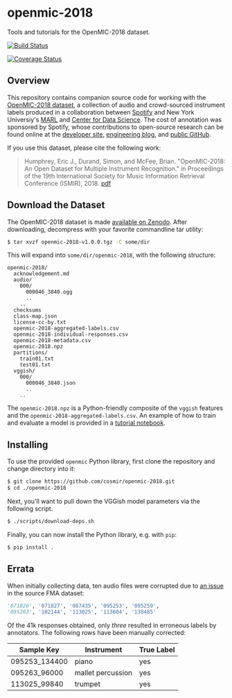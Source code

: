 # openmic-2018
Tools and tutorials for the OpenMIC-2018 dataset.

[![Build Status](https://travis-ci.com/cosmir/openmic-2018.svg?branch=master)](https://travis-ci.com/cosmir/openmic-2018)

[![Coverage Status](https://coveralls.io/repos/github/cosmir/openmic-2018/badge.svg?branch=master)](https://coveralls.io/github/cosmir/openmic-2018?branch=master)

## Overview

This repository contains companion source code for working with the [OpenMIC-2018 dataset](https://zenodo.org/record/1432913#.W6dPeJNKjOR), a collection of audio and crowd-sourced instrument labels produced in a collaboration between [Spotify](https://spotify.com/) and New York Universiy's [MARL](https://steinhardt.nyu.edu/marl/) and [Center for Data Science](https://cds.nyu.edu). The cost of annotation was sponsored by Spotify, whose contributions to open-source research can be found online at the [developer site](http://developer.spotify.com/), [engineering blog](https://labs.spotify.com/), and [public GitHub](https://spotify.github.io/).

If you use this dataset, please cite the following work:

> Humphrey, Eric J., Durand, Simon, and McFee, Brian. "OpenMIC-2018: An Open Dataset for Multiple Instrument Recognition." in Proceedings of the 19th International Society for Music Information Retrieval Conference (ISMIR), 2018. [pdf](https://zenodo.org/record/1492445#.XsPDCRMzZTY)


## Download the Dataset

The OpenMIC-2018 dataset is made [available on Zenodo](https://zenodo.org/record/1432913#.W6dPeJNKjOR). After downloading, decompress with your favorite commandline tar utility:

```bash
$ tar xvzf openmic-2018-v1.0.0.tgz -C some/dir
```

This will expand into `some/dir/openmic-2018`, with the following structure:

```
openmic-2018/
  acknowledgement.md
  audio/
    000/
      000046_3840.ogg
      ..
    ..
  checksums
  class-map.json
  license-cc-by.txt
  openmic-2018-aggregated-labels.csv
  openmic-2018-individual-responses.csv
  openmic-2018-metadata.csv
  openmic-2018.npz
  partitions/
    train01.txt
    test01.txt
  vggish/
    000/
      000046_3840.json
      ..
    ..
```

The `openmic-2018.npz` is a Python-friendly composite of the `vggish` features and the `openmic-2018-aggregated-labels.csv`. An example of how to train and evaluate a model is provided in a [tutorial notebook](https://github.com/cosmir/openmic-2018/blob/master/examples/modeling-baseline.ipynb).


## Installing

To use the provided `openmic` Python library, first clone the repository and change directory into it:

```bash
$ git clone https://github.com/cosmir/openmic-2018.git
$ cd ./openmic-2018
```

Next, you'll want to pull down the VGGish model parameters via the following script.

```bash
$ ./scripts/download-deps.sh
```

Finally, you can now install the Python library, e.g. with `pip`:

```bash
$ pip install .
```

## Errata

When initially collecting data, ten audio files were corrupted due to [an issue](https://github.com/mdeff/fma/issues/27) in the source FMA dataset:

```python
'071826', '071827', '087435', '095253', '095259',
'095263', '102144', '113025', '113604', '138485'
```

Of the 41k responses obtained, only _three_ resulted in erroneous labels by annotators.
The following rows have been manually corrected:

Sample Key | Instrument | True Label
--- | --- | ---
095253_134400 | piano | yes
095263_96000 | mallet percussion | yes
113025_99840 | trumpet | yes
